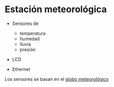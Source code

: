 # Estación meteorológica

* Sensores de
  * temperatura
  * humedad
  * lluvia
  * presión

* LCD
* Ethernet

Los sensores se basan en el [globo meteorológico](./globo.md)
